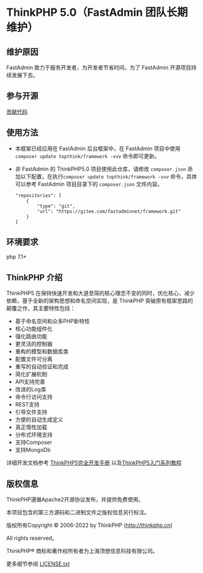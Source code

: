 # ThinkPHP 5.0（FastAdmin 团队长期维护）

## 维护原因

FastAdmin 致力于服务开发者，为开发者节省时间，为了 FastAdmin 开源项目持续发展下去。

## 参与开源

[贡献代码](https://doc.fastadmin.net/doc/contributing.html)


## 使用方法

- 本框架已经应用在 FastAdmin 后台框架中，在 FastAdmin 项目中使用 `composer update topthink/framework -vvv` 命令即可更新。

- 非 FastAdmin 的 ThinkPHP5.0 项目使用此仓库，请修改 `composer.json` 添加以下配置，在执行`composer update topthink/framework -vvv` 命令，具体可以参考 FastAdmin 项目目录下的 `composer.json` 文件内容。
    ```
    "repositories": [
        {
            "type": "git",
            "url": "https://gitee.com/fastadminnet/framework.git"
        }
    ]
    ```

## 环境要求

php 7.1+



## ThinkPHP 介绍

ThinkPHP5 在保持快速开发和大道至简的核心理念不变的同时，优化核心，减少依赖，基于全新的架构思想和命名空间实现，是 ThinkPHP 突破原有框架思路的颠覆之作，其主要特性包括：

 + 基于命名空间和众多PHP新特性
 + 核心功能组件化
 + 强化路由功能
 + 更灵活的控制器
 + 重构的模型和数据库类
 + 配置文件可分离
 + 重写的自动验证和完成
 + 简化扩展机制
 + API支持完善
 + 改进的Log类
 + 命令行访问支持
 + REST支持
 + 引导文件支持
 + 方便的自动生成定义
 + 真正惰性加载
 + 分布式环境支持
 + 支持Composer
 + 支持MongoDb

详细开发文档参考 [ThinkPHP5完全开发手册](http://www.kancloud.cn/manual/thinkphp5) 以及[ThinkPHP5入门系列教程](http://www.kancloud.cn/special/thinkphp5_quickstart)

## 版权信息

ThinkPHP遵循Apache2开源协议发布，并提供免费使用。

本项目包含的第三方源码和二进制文件之版权信息另行标注。

版权所有Copyright © 2006-2022 by ThinkPHP (http://thinkphp.cn)

All rights reserved。

ThinkPHP® 商标和著作权所有者为上海顶想信息科技有限公司。

更多细节参阅 [LICENSE.txt](LICENSE.txt)
